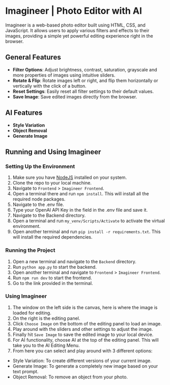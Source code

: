 # Imagineer | Photo Editor with AI

Imagineer is a web-based photo editor built using HTML, CSS, and JavaScript. It allows users to apply various filters and effects to their images, providing a simple yet powerful editing experience right in the browser.

## General Features

- **Filter Options**: Adjust brightness, contrast, saturation, grayscale and more properties of images using intuitive sliders.
- **Rotate & Flip**: Rotate images left or right, and flip them horizontally or vertically with the click of a button.
- **Reset Settings**: Easily reset all filter settings to their default values.
- **Save Image**: Save edited images directly from the browser.

## AI Features
- **Style Variation**
- **Object Removal**
- **Generate Image**

## Running and Using Imagineer

### Setting Up the Environment
1.	Make sure you have [NodeJS](https://nodejs.org/en) installed on your system.
2.	Clone the repo to your local machine.
3.	Navigate to `Frontend` > `Imagineer Frontend`.
4.	Open a terminal there and run `npm install`. This will install all the required node packages.
5.	Navigate to the .env file.
6.	Type your OpenAI API Key in the <openaikey> field in the .env file and save it.
7.	Navigate to the Backend directory.
8.	Open a terminal and run `my_venv/Scripts/Activate` to activate the virtual environment.
9.	Open another terminal and run `pip install -r requirements.txt`. This will install the required dependencies.

### Running the Project
1.	Open a new terminal and navigate to the `Backend` directory.
2.	Run `python app.py` to start the backend.
3.	Open another terminal and navigate to `Frontend` > `Imagineer Frontend`.
4.	Run `npm run dev` to start the frontend.
5.	Go to the link provided in the terminal.

### Using Imagineer
1.	The window on the left side is the canvas, here is where the image is loaded for editing.
2.	On the right is the editing panel.
3.	Click `Choose Image` on the bottom of the editing panel to load an image.
4.	Play around with the sliders and other settings to adjust the image.
5.	Finally hit `Save Image` to save the edited image to your local device.
6.	For AI functionality, choose AI at the top of the editing panel. This will take you to the AI Editing Menu.
7.	From here you can select and play around with 3 different options:
  -	Style Variation: To create different versions of your current image.
  -	Generate Image: To generate a completely new image based on your text prompt.
  -	Object Removal: To remove an object from your photo.
